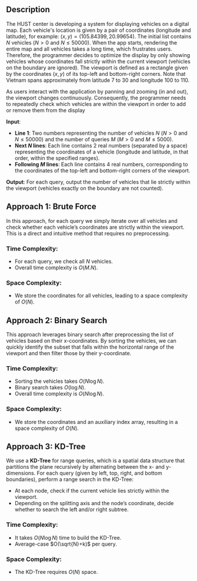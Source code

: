 ## Description
The HUST center is developing a system for displaying vehicles on a digital map. Each vehicle's location is given by a pair of coordinates (longitude and latitude), for example: $(x, y) = (105.84399, 20.99654)$. The initial list contains $N$ vehicles ($N > 0$ and $N \leq 50000$). When the app starts, rendering the entire map and all vehicles takes a long time, which frustrates users. Therefore, the programmer decides to optimize the display by only showing vehicles whose coordinates fall strictly within the current viewport (vehicles on the boundary are ignored). The viewport is defined as a rectangle given by the coordinates $(x, y)$ of its top-left and bottom-right corners. Note that Vietnam spans approximately from latitude 7 to 30 and longitude 100 to 110.

As users interact with the application by panning and zooming (in and out), the viewport changes continuously. Consequently, the programmer needs to repeatedly check which vehicles are within the viewport in order to add or remove them from the display

**Input**: 
- **Line 1**: Two numbers representing the number of vehicles $N$ ($N > 0$ and $N \leq 50000$) and the number of queries $M$ ($M > 0$ and $M \leq 5000$).
- **Next $N$ lines**: Each line contains 2 real numbers (separated by a space) representing the coordinates of a vehicle (longitude and latitude, in that order, within the specified ranges).
- **Following $M$ lines**: Each line contains 4 real numbers, corresponding to the coordinates of the top-left and bottom-right corners of the viewport.

**Output**:
For each query, output the number of vehicles that lie strictly within the viewport (vehicles exactly on the boundary are not counted).

## Approach 1: Brute Force
In this approach, for each query we simply iterate over all vehicles and check whether each vehicle’s coordinates are strictly within the viewport. This is a direct and intuitive method that requires no preprocessing.

### Time Complexity:
- For each query, we check all $N$ vehicles.
- Overall time complexity is $O(M.N)$.

### Space Complexity:
- We store the coordinates for all vehicles, leading to a space complexity of $O(N)$.

## Approach 2: Binary Search
This approach leverages binary search after preprocessing the list of vehicles based on their x-coordinates. By sorting the vehicles, we can quickly identify the subset that falls within the horizontal range of the viewport and then filter those by their y-coordinate.

### Time Complexity:
- Sorting the vehicles takes $O(N \log N)$.
- Binary search takes $O(\log N)$.
- Overall time complexity is $O(N \log N)$.

### Space Complexity:
- We store the coordinates and an auxiliary index array, resulting in a space complexity of $O(N)$.

## Approach 3: KD-Tree
We use a **KD-Tree** for range queries, which is a spatial data structure that partitions the plane recursively by alternating between the x- and y-dimensions. For each query (given by left, top, right, and bottom boundaries), perform a range search in the KD-Tree:
- At each node, check if the current vehicle lies strictly within the viewport.
- Depending on the splitting axis and the node’s coordinate, decide whether to search the left and/or right subtree.

### Time Complexity:
- It takes $O(N \log N)$ time to build the KD-Tree.
- Average-case $O(\sqrt{N}+k)$ per query.

### Space Complexity:
- The KD-Tree requires $O(N)$ space.
